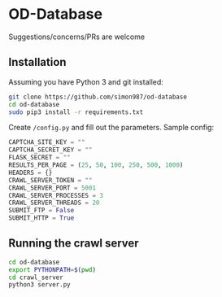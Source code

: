 # OD-Database

Suggestions/concerns/PRs are welcome

## Installation
Assuming you have Python 3 and git installed:
```bash
git clone https://github.com/simon987/od-database
cd od-database
sudo pip3 install -r requirements.txt
```
Create `/config.py` and fill out the parameters. Sample config:
```python
CAPTCHA_SITE_KEY = ""
CAPTCHA_SECRET_KEY = ""
FLASK_SECRET = ""
RESULTS_PER_PAGE = (25, 50, 100, 250, 500, 1000)
HEADERS = {}
CRAWL_SERVER_TOKEN = ""
CRAWL_SERVER_PORT = 5001
CRAWL_SERVER_PROCESSES = 3
CRAWL_SERVER_THREADS = 20
SUBMIT_FTP = False
SUBMIT_HTTP = True
```

## Running the crawl server
```bash
cd od-database
export PYTHONPATH=$(pwd)
cd crawl_server
python3 server.py
```
